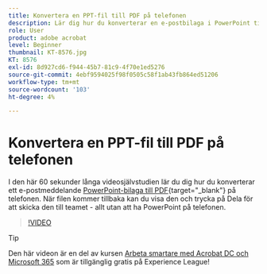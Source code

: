 ```yaml
---
title: Konvertera en PPT-fil till PDF på telefonen
description: Lär dig hur du konverterar en e-postbilaga i PowerPoint till PDF på telefonen
role: User
product: adobe acrobat
level: Beginner
thumbnail: KT-8576.jpg
KT: 8576
exl-id: 8d927cd6-f944-45b7-81c9-4f70e1ed5276
source-git-commit: 4ebf9594025f98f0505c58f1ab43fb864ed51206
workflow-type: tm+mt
source-wordcount: '103'
ht-degree: 4%

---
```


# Konvertera en PPT-fil till PDF på telefonen

I den här 60 sekunder långa videosjälvstudien lär du dig hur du konverterar ett e-postmeddelande [PowerPoint-bilaga till PDF](https://www.adobe.com/se/acrobat/online/ppt-to-pdf.html){target="_blank"} på telefonen. När filen kommer tillbaka kan du visa den och trycka på Dela för att skicka den till teamet - allt utan att ha PowerPoint på telefonen.

>[!VIDEO](https://video.tv.adobe.com/v/336366?quality=12&learn=on&hidetitle=true)

>[!TIP]
>
>Den här videon är en del av kursen [Arbeta smartare med Acrobat DC och Microsoft 365](https://experienceleague.adobe.com/?recommended=Acrobat-U-1-2021.microsoft365) som är tillgänglig gratis på Experience League!
